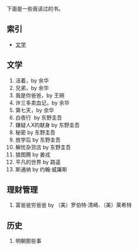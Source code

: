 下面是一些我读过的书。


## 索引

- [文学](#文学)

## 文学

1. 活着，by 余华
1. 兄弟，by 余华
1. 我是你爸爸，by 王朔
1. 许三多卖血记，by 余华
1. 第七天，by 余华
1. 白夜行  by 东野圭吾  
1. 嫌疑人X的献身 by 东野圭吾  
1. 秘密 by 东野圭吾
1. 放学后 by 东野圭吾
1. 解忧杂货店 by 东野圭吾  
1. 狼图腾 by 姜戎    
1. 平凡的世界 by 路遥  
1. 斯通纳 by 约翰·威廉斯
## 理财管理
1. 富爸爸穷爸爸 by （美）罗伯特·清崎、（美）莱希特

## 历史
1. 明朝那些事




